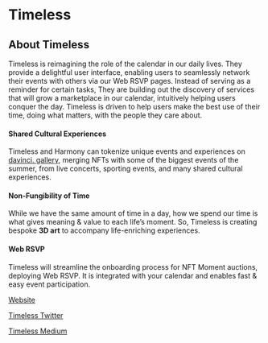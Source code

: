 # Timeless

## About Timeless

Timeless is reimagining the role of the calendar in our daily lives. They provide a delightful user interface, enabling users to seamlessly network their events with others via our Web RSVP pages. Instead of serving as a reminder for certain tasks, They are building out the discovery of services that will grow a marketplace in our calendar, intuitively helping users conquer the day. Timeless is driven to help users make the best use of their time, doing what matters, with the people they care about.

#### Shared Cultural Experiences&#x20;

Timeless and Harmony can tokenize unique events and experiences on [davinci. gallery](https://davinci.gallery), merging NFTs with some of the biggest events of the summer, from live concerts, sporting events, and many shared cultural experiences.

#### Non-Fungibility of Time&#x20;

While we have the same amount of time in a day, how we spend our time is what gives meaning & value to each life’s moment. So, Timeless is creating bespoke **3D art** to accompany life-enriching experiences.

#### Web RSVP

Timeless will streamline the onboarding process for NFT Moment auctions, deploying Web RSVP. It is integrated with your calendar and enables fast & easy event participation.



[Website](https://timeless.space)&#x20;

[Timeless Twitter](https://twitter.com/hqtimelessspace?s=21)

[Timeless Medium](https://medium.com/timeless-economy)
